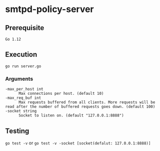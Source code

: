 # smtpd-policy-server

## Prerequisite

`Go 1.12`

## Execution

`go run server.go`

### Arguments

```shell=
-max_per_host int
      Max connections per host. (default 10)
-max_req_buf int
      Max requests buffered from all clients. More requests will be read after the number of buffered requests goes down. (default 100)
-socket string
      Socket to listen on. (default "127.0.0.1:8888")
```

## Testing

`go test -v` or `go test -v -socket [socket(defalut: 127.0.0.1:8888)]`
